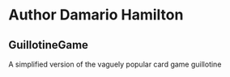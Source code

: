 # Author Damario Hamilton
## GuillotineGame
A simplified version of the vaguely popular card game guillotine
